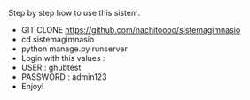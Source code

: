 Step by step how to use this sistem.

- GIT CLONE https://github.com/nachitoooo/sistemagimnasio
- cd sistemagimnasio
- python manage.py runserver
- Login with this values :
- USER : ghubtest
- PASSWORD : admin123
- Enjoy!
